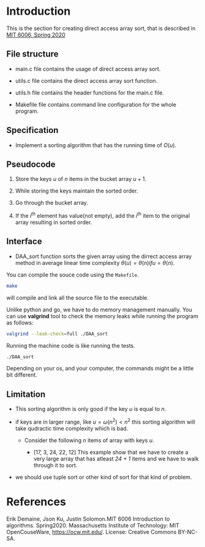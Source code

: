 # Introduction

This is the section for creating direct access array sort, that is described in [MIT 6006, Spring 2020](https://ocw.mit.edu/courses/6-006-introduction-to-algorithms-spring-2020/resources/mit6_006s20_lec5/)

## File structure

- main.c file contains the usage of direct access array sort.

- utils.c file contains the direct access array sort function.

- utils.h file contains the header functions for the main.c file.

- Makefile file contains command line configuration for the whole program.

## Specification

- Implement a sorting algorithm that has the running time of $O(u)$.

## Pseudocode

1. Store the keys $u$ of $n$ items in the bucket array $u + 1$.

2. While storing the keys maintain the sorted order.

3. Go through the bucket array.

4. If the $i^{th}$ element has value(not empty), add the $i^{th}$ item to the original array resulting in sorted order.

## Interface

- DAA_sort function sorts the given array using the dirrect access array method in average linear time complexity $\theta(u) = \theta(n) if u = \theta(n)$.

You can compile the souce code using the `Makefile`.
```bash
make
```
will compile and link all the source file to the executable.

Unlike python and go, we have to do memory management manually. You can use **valgrind** tool to check the memory leaks while running the program as follows:
```bash
valgrind --leak-check=full ./DAA_sort
```
Running the machine code is like running the tests.
```bash
./DAA_sort
```
Depending on your os, and your computer, the commands might be a little bit different.

## Limitation

- This sorting algorithm is only good if the key $u$ is equal to $n$.

- if keys are in larger range, like $u = \omega(n^2) < n^2$ this sorting algorithm will take qudractic time complexity which is bad.

    - Consider the following $n$ items of array with keys $u$.

        - [17, 3, 24, 22, 12]
    This example show that we have to create a very large array that has atleast *24 + 1* items and we have to walk through it to sort.

- we should use tuple sort or other kind of sort for that kind of problem.

# References

Erik Demaine, Json Ku, Justin Solomon.MIT 6006 Introduction to algorithms. Spring2020. Massachusetts Institute of Technology: MIT OpenCouseWare, https://ocw.mit.edu/. License: Creative Commons BY-NC-SA.
